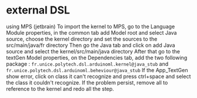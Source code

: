 # external DSL 
using MPS (jetbrain)
To import the kernel to MPS, go to the Language Module properties, in the common tab add Model root and select Java source, choose the kernel directory and set the sources to the src/main/java/fr directory
Then go the Java tab and click on add Java source and select the kernel/src/main/java directory
After that go to the textGen Model properties, on the Dependencies tab, add the two following package :
`fr.unice.polytech.dsl.arduinoml.kernel@java_stub` and `fr.unice.polytech.dsl.arduinoml.beheviour@java_stub`
If the App_TextGen show error, click on class it can't recognize and press ctrl+space and select the class it couldn't recognize.
If the problem persist, remove all to reference to the kernel and redo all the step.
